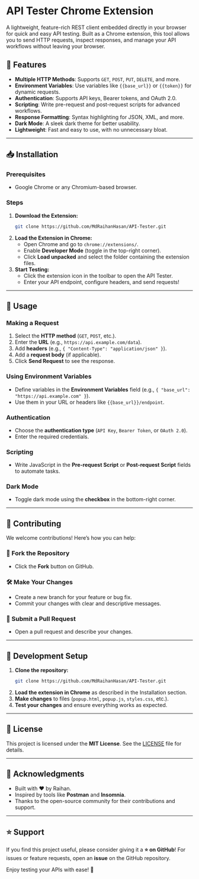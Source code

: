 # API Tester Chrome Extension

A lightweight, feature-rich REST client embedded directly in your browser for quick and easy API testing. Built as a Chrome extension, this tool allows you to send HTTP requests, inspect responses, and manage your API workflows without leaving your browser.

## 🚀 Features

- **Multiple HTTP Methods**: Supports `GET`, `POST`, `PUT`, `DELETE`, and more.
- **Environment Variables**: Use variables like `{{base_url}}` or `{{token}}` for dynamic requests.
- **Authentication**: Supports API keys, Bearer tokens, and OAuth 2.0.
- **Scripting**: Write pre-request and post-request scripts for advanced workflows.
- **Response Formatting**: Syntax highlighting for JSON, XML, and more.
- **Dark Mode**: A sleek dark theme for better usability.
- **Lightweight**: Fast and easy to use, with no unnecessary bloat.

---

## 📥 Installation

### Prerequisites
- Google Chrome or any Chromium-based browser.

### Steps
1. **Download the Extension:**
   ```sh
   git clone https://github.com/MdRaihanHasan/API-Tester.git
   ```
2. **Load the Extension in Chrome:**
   - Open Chrome and go to `chrome://extensions/`.
   - Enable **Developer Mode** (toggle in the top-right corner).
   - Click **Load unpacked** and select the folder containing the extension files.
3. **Start Testing:**
   - Click the extension icon in the toolbar to open the API Tester.
   - Enter your API endpoint, configure headers, and send requests!

---

## 🎯 Usage

### Making a Request
1. Select the **HTTP method** (`GET`, `POST`, etc.).
2. Enter the **URL** (e.g., `https://api.example.com/data`).
3. Add **headers** (e.g., `{ "Content-Type": "application/json" }`).
4. Add a **request body** (if applicable).
5. Click **Send Request** to see the response.

### Using Environment Variables
- Define variables in the **Environment Variables** field (e.g., `{ "base_url": "https://api.example.com" }`).
- Use them in your URL or headers like `{{base_url}}/endpoint`.

### Authentication
- Choose the **authentication type** (`API Key`, `Bearer Token`, or `OAuth 2.0`).
- Enter the required credentials.

### Scripting
- Write JavaScript in the **Pre-request Script** or **Post-request Script** fields to automate tasks.

### Dark Mode
- Toggle dark mode using the **checkbox** in the bottom-right corner.

---

## 🤝 Contributing

We welcome contributions! Here’s how you can help:

### 📌 Fork the Repository
- Click the **Fork** button on GitHub.

### 🛠️ Make Your Changes
- Create a new branch for your feature or bug fix.
- Commit your changes with clear and descriptive messages.

### 🔄 Submit a Pull Request
- Open a pull request and describe your changes.

---

## 🔧 Development Setup

1. **Clone the repository:**
   ```sh
   git clone https://github.com/MdRaihanHasan/API-Tester.git
   ```
2. **Load the extension in Chrome** as described in the Installation section.
3. **Make changes** to files (`popup.html`, `popup.js`, `styles.css`, etc.).
4. **Test your changes** and ensure everything works as expected.

---

## 📜 License

This project is licensed under the **MIT License**. See the [LICENSE](LICENSE) file for details.

---

## 🙌 Acknowledgments

- Built with ❤️ by Raihan.
- Inspired by tools like **Postman** and **Insomnia**.
- Thanks to the open-source community for their contributions and support.

---

## ⭐ Support

If you find this project useful, please consider giving it a **⭐ on GitHub**!
For issues or feature requests, open an **issue** on the GitHub repository.

Enjoy testing your APIs with ease! 🚀


